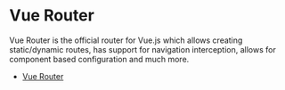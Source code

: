 # Vue Router

Vue Router is the official router for Vue.js which allows creating static/dynamic routes, has support for navigation interception, allows for component based configuration and much more.

- [Vue Router](https://router.vuejs.org/)

